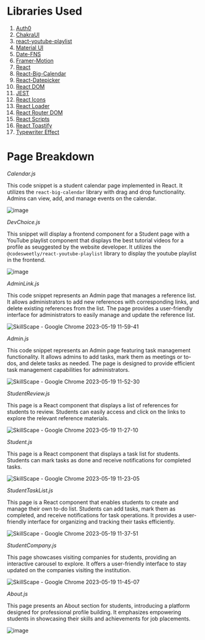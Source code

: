# Libraries Used
1. [Auth0](https://auth0.com/docs/quickstarts)
2. [ChakraUI](https://chakra-ui.com)
3. [react-youtube-playlist](https://www.npmjs.com/package/@codesweetly/react-youtube-playlist)
4. [Material UI](https://mui.com)
5. [Date-FNS](https://www.npmjs.com/package/date-fns)
6. [Framer-Motion](https://www.npmjs.com/package/framer-motion)
7. [React](https://react.dev)
8. [React-Big-Calendar](https://www.npmjs.com/package/react-big-calendar)
9. [React-Datepicker](https://www.npmjs.com/package/react-datepicker)
10. [React DOM](https://legacy.reactjs.org/docs/react-dom.html)
11. [JEST](https://jestjs.io)
12. [React Icons](https://react-icons.github.io/react-icons/)
13. [React Loader](https://mhnpd.github.io/react-loader-spinner/)
14. [React Router DOM](https://www.npmjs.com/package/react-router-dom)
15. [React Scripts](https://www.npmjs.com/package/react-scripts)
16. [React Toastify](https://fkhadra.github.io/react-toastify/introduction)
17. [Typewriter Effect](https://www.npmjs.com/package/typewriter-effect)


# Page Breakdown

*Calendar.js*

This code snippet is a student calendar page implemented in React. It utilizes the `react-big-calendar` library with drag and drop functionality. Admins can view, add, and manage events on the calendar.

![image](https://github.com/navaneeth-arun/SkillScape/assets/113344554/74013c5a-da10-4843-ba83-75dbe37dc1f8)


*DevChoice.js*

This snippet will display a frontend component for a Student page with a YouTube playlist component that displays the best tutorial videos for a profile as seuggested by the website developer. It utilizes the `@codesweetly/react-youtube-playlist` library to display the youtube playlist in the frontend.

![image](https://github.com/kalviumcommunity/SkillScape/assets/113344554/0a4803c6-0b70-4b99-872f-39f3cec17a2e)


*AdminLink.js*

This code snippet represents an Admin page that manages a reference list. It allows administrators to add new references with corresponding links, and delete existing references from the list. The page provides a user-friendly interface for administrators to easily manage and update the reference list.

![SkillScape - Google Chrome 2023-05-19 11-59-41](https://github.com/navaneeth-arun/SkillScape/assets/113344554/f4f95fa2-1c5b-48d1-9aae-8567dc5bfd42)


*Admin.js*

This code snippet represents an Admin page featuring task management functionality. It allows admins to add tasks, mark them as meetings or to-dos, and delete tasks as needed. The page is designed to provide efficient task management capabilities for administrators.

![SkillScape - Google Chrome 2023-05-19 11-52-30](https://github.com/navaneeth-arun/SkillScape/assets/113344554/4f4ca358-1295-4e6c-836b-dd39a9a97792)


*StudentReview.js*

This page is a React component that displays a list of references for students to review. Students can easily access and click on the links to explore the relevant reference materials.

![SkillScape - Google Chrome 2023-05-19 11-27-10](https://github.com/navaneeth-arun/SkillScape/assets/113344554/0987d0f1-4f08-4ded-9d14-30d5645cc1d1)


*Student.js*

This page is a React component that displays a task list for students. Students can mark tasks as done and receive notifications for completed tasks.

![SkillScape - Google Chrome 2023-05-19 11-23-05](https://github.com/navaneeth-arun/SkillScape/assets/113344554/3f7587c5-61bf-4683-be33-62463ff64519)


*StudentTaskList.js*

This page is a React component that enables students to create and manage their own to-do list. Students can add tasks, mark them as completed, and receive notifications for task operations. It provides a user-friendly interface for organizing and tracking their tasks efficiently.

![SkillScape - Google Chrome 2023-05-19 11-37-51](https://github.com/navaneeth-arun/SkillScape/assets/113344554/f49af2d7-7b4c-4aff-834d-b6b1cd667e1a)


*StudentCompany.js*

This page showcases visiting companies for students, providing an interactive carousel to explore. It offers a user-friendly interface to stay updated on the companies visiting the institution.

![SkillScape - Google Chrome 2023-05-19 11-45-07](https://github.com/navaneeth-arun/SkillScape/assets/113344554/962cbd84-deee-49db-8168-f1af3d474910)


*About.js*

This page presents an About section for students, introducing a platform designed for professional profile building. It emphasizes empowering students in showcasing their skills and achievements for job placements.

![image](https://github.com/navaneeth-arun/SkillScape/assets/113344554/7989c1c2-7b92-403b-aa55-d21d2a1e3274)
